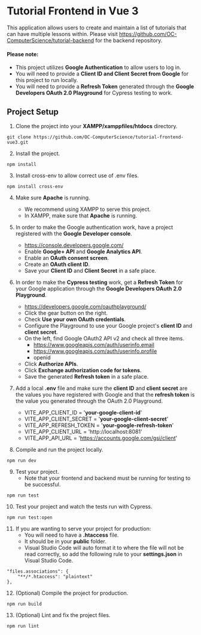 # Tutorial Frontend in Vue 3

This application allows users to create and maintain a list of tutorials that can have multiple lessons within. Please visit https://github.com/OC-ComputerScience/tutorial-backend for the backend repository.

#### Please note:

- This project utilizes **Google Authentication** to allow users to log in.
- You will need to provide a **Client ID and Client Secret from Google** for this project to run locally.
- You will need to provide a **Refresh Token** generated through the **Google Developers OAuth 2.0 Playground** for Cypress testing to work.

## Project Setup

1. Clone the project into your **XAMPP/xamppfiles/htdocs** directory.

```
git clone https://github.com/OC-ComputerScience/tutorial-frontend-vue3.git
```

2. Install the project.

```
npm install
```
3. Install cross-env to allow correct use of .env files.

```
npm install cross-env
```
4. Make sure **Apache** is running.

   - We recommend using XAMPP to serve this project.
   - In XAMPP, make sure that **Apache** is running.

5. In order to make the Google authentication work, have a project registered with the **Google Developer console**.

   - https://console.developers.google.com/
   - Enable **Google+ API** and **Google Analytics API**.
   - Enable an **OAuth consent screen**.
   - Create an **OAuth client ID**.
   - Save your **Client ID** and **Client Secret** in a safe place.

6. In order to make the **Cypress testing** work, get a **Refresh Token** for your Google application through the **Google Developers OAuth 2.0 Playground**.

   - https://developers.google.com/oauthplayground/
   - Click the gear button on the right.
   - Check **Use your own OAuth credentials**.
   - Configure the Playground to use your Google project's **client ID** and **client secret**.
   - On the left, find Google OAuth2 API v2 and check all three items.
     - https://www.googleapis.com/auth/userinfo.email
     - https://www.googleapis.com/auth/userinfo.profile
     - openid
   - Click **Authorize APIs**.
   - Click **Exchange authorization code for tokens**.
   - Save the generated **Refresh token** in a safe place.

7. Add a local **.env** file and make sure the **client ID** and **client secret** are the values you have registered with Google and that the **refresh token** is the value you generated through the OAuth 2.0 Playground.

   - VITE_APP_CLIENT_ID = '**your-google-client-id**'
   - VITE_APP_CLIENT_SECRET = '**your-google-client-secret**'
   - VITE_APP_REFRESH_TOKEN = '**your-google-refresh-token**'
   - VITE_APP_CLIENT_URL = 'http://localhost:8081'
   - VITE_APP_API_URL = 'https://accounts.google.com/gsi/client'

8. Compile and run the project locally.

```
npm run dev
```

9. Test your project.
   - Note that your frontend and backend must be running for testing to be successful.

```
npm run test
```

10. Test your project and watch the tests run with Cypress.

```
npm run test:open
```

11. If you are wanting to serve your project for production:
    - You will need to have a **.htaccess** file.
    - It should be in your **public** folder.
    - Visual Studio Code will auto format it to where the file will not be read correctly, so add the following rule to your **settings.json** in Visual Studio Code.

```
"files.associations": {
    "**/*.htaccess": "plaintext"
},
```

12. (Optional) Compile the project for production.

```
npm run build
```

13. (Optional) Lint and fix the project files.

```
npm run lint
```
